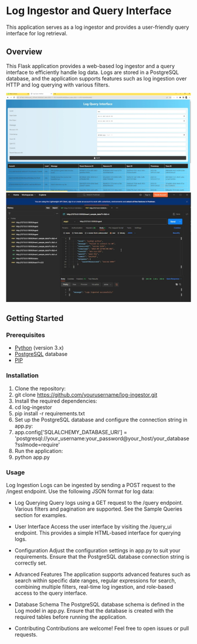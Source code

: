 # Log Ingestor and Query Interface

This application serves as a log ingestor and provides a user-friendly query interface for log retrieval.


## Overview

This Flask application provides a web-based log ingestor and a query interface to efficiently handle log data. Logs are stored in a PostgreSQL database, and the application supports features such as log ingestion over HTTP and log querying with various filters.

<img src="1.JPG">

<img src="2.JPG">


## Getting Started

### Prerequisites

- [Python](https://www.python.org/) (version 3.x)
- [PostgreSQL](https://www.postgresql.org/) database
- [PIP](https://pypi.org/project/pip/)

### Installation

1. Clone the repository:
2. git clone https://github.com/yourusername/log-ingestor.git
3. Install the required dependencies:
4. cd log-ingestor
5. pip install -r requirements.txt
6. Set up the PostgreSQL database and configure the connection string in app.py:
7. app.config['SQLALCHEMY_DATABASE_URI'] = 'postgresql://your_username:your_password@your_host/your_database?sslmode=require'
8. Run the application:
9. python app.py

### Usage
Log Ingestion
Logs can be ingested by sending a POST request to the /ingest endpoint. Use the following JSON format for log data:

- Log Querying
Query logs using a GET request to the /query endpoint. Various filters and pagination are supported. See the Sample Queries section for examples.

- User Interface
Access the user interface by visiting the /query_ui endpoint. This provides a simple HTML-based interface for querying logs.

- Configuration
Adjust the configuration settings in app.py to suit your requirements. Ensure that the PostgreSQL database connection string is correctly set.

- Advanced Features
The application supports advanced features such as search within specific date ranges, regular expressions for search, combining multiple filters, real-time log ingestion, and role-based access to the query interface.

- Database Schema
The PostgreSQL database schema is defined in the Log model in app.py. Ensure that the database is created with the required tables before running the application.

- Contributing
Contributions are welcome! Feel free to open issues or pull requests.
